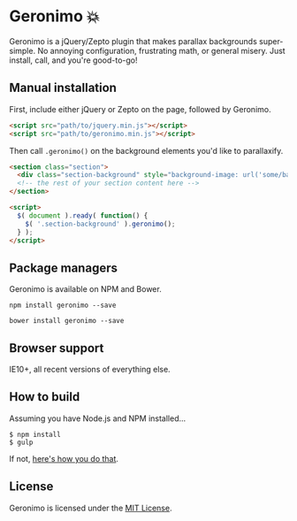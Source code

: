 # Geronimo 💥

Geronimo is a jQuery/Zepto plugin that makes parallax backgrounds super-simple. No annoying configuration, frustrating math, or general misery. Just install, call, and you're good-to-go!

## Manual installation

First, include either jQuery or Zepto on the page, followed by Geronimo.

```html
<script src="path/to/jquery.min.js"></script>
<script src="path/to/geronimo.min.js"></script>
```

Then call `.geronimo()` on the background elements you'd like to parallaxify.

```html
<section class="section">
  <div class="section-background" style="background-image: url('some/background/image.jpg')"></div>
  <!-- the rest of your section content here -->
</section>

<script>
  $( document ).ready( function() {
    $( '.section-background' ).geronimo();
  } );
</script>
```

## Package managers

Geronimo is available on NPM and Bower.

```
npm install geronimo --save
```

```
bower install geronimo --save
```

## Browser support

IE10+, all recent versions of everything else.

## How to build

Assuming you have Node.js and NPM installed...

```
$ npm install
$ gulp
```

If not, [here's how you do that](https://docs.npmjs.com/getting-started/installing-node).

## License

Geronimo is licensed under the [MIT License](https://opensource.org/licenses/MIT).
